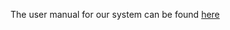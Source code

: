The user manual for our system can be found [here](https://github.com/ssm-lab/capstone--sco-vs-code-plugin/wiki)